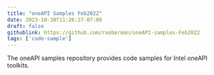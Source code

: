 ```yaml
---
title: "oneAPI Samples Feb2022"
date: 2023-10-30T11:26:27-07:00
draft: false
githublink: https://github.com/raoberman/oneAPI-samples-Feb2022
tags: ['code-sample']
---
```


The oneAPI samples repository provides code samples for Intel oneAPI toolkits.
